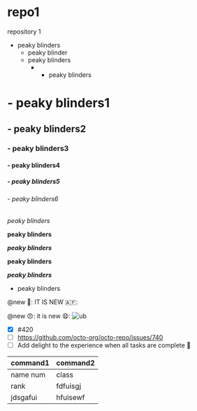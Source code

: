 # repo1
repository 1
- peaky blinders
  - peaky blinder
   - peaky blinders
      - - peaky blinders


# - peaky blinders1
## - peaky blinders2
### - peaky blinders3
#### - peaky blinders4
##### - peaky blinders5
###### - peaky blinders6

*peaky blinders*

**peaky blinders**

***peaky blinders***

****peaky blinders****

*****peaky blinders*****

- peaky blinders

@new 🖤: IT IS NEW 🇦🇫:

@new 😠: it is new 😧:
![ub](https://static01.nyt.com/images/2021/05/07/arts/07snl-musk-preview1-1/merlin_186856077_a3ba4d89-323a-4c13-80cf-4b9f23c011b4-mediumSquareAt3X.jpg)
- [x] #420
- [ ] https://github.com/octo-org/octo-repo/issues/740
- [ ] Add delight to the experience when all tasks are complete :tada:

| command1  | command2 |
|---------- | -------- |
| name num  |  class   |
|   rank    | fdfuisgj |
| jdsgafui  | hfuisewf |
